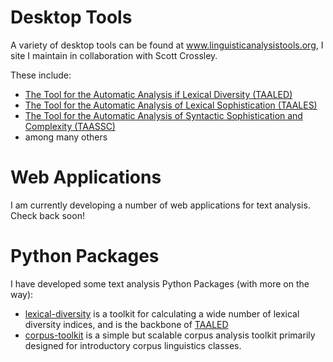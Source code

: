 # Desktop Tools
A variety of desktop tools can be found at <a href = "https://www.linguisticanalysistools.org/" target=”_blank”>www.linguisticanalysistools.org</a>, I site I maintain in collaboration with Scott Crossley.

These include:
- <a href = "https://www.linguisticanalysistools.org/taaled.html" target=”_blank”>The Tool for the Automatic Analysis if Lexical Diversity (TAALED)</a>
- <a href = "https://www.linguisticanalysistools.org/taales.html" target=”_blank”>The Tool for the Automatic Analysis of Lexical Sophistication (TAALES)</a>
- <a href = "https://www.linguisticanalysistools.org//taassc.html" target=”_blank”>The Tool for the Automatic Analysis of Syntactic Sophistication and Complexity (TAASSC)</a>
- among many others

# Web Applications
I am currently developing a number of web applications for text analysis. Check back soon!

# Python Packages
I have developed some text analysis Python Packages (with more on the way):
- <a href = "https://github.com/kristopherkyle/lexical_diversity" target=”_blank”>lexical-diversity</a> is a toolkit for calculating a wide number of lexical diversity indices, and is the backbone of <a href = "https://www.linguisticanalysistools.org/taaled.html" target=”_blank”>TAALED</a>
- <a href = "https://github.com/kristopherkyle/corpus_toolkit" target=”_blank”>corpus-toolkit</a> is a simple but scalable corpus analysis toolkit primarily designed for introductory corpus linguistics classes.
